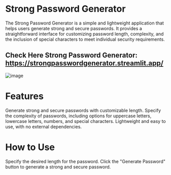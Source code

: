 # Strong Password Generator

The Strong Password Generator is a simple and lightweight application that helps users generate strong and secure passwords. It provides a straightforward interface for customizing password length, complexity, and the inclusion of special characters to meet individual security requirements.

## Check Here Strong Password Generator: https://strongpasswordgenerator.streamlit.app/

![image](https://github.com/MuhammadAhmed-0/strong-password-generator/assets/92883593/e94cbbd2-8fd3-4f46-b320-8e78d5a62eb8)



# Features

Generate strong and secure passwords with customizable length.
Specify the complexity of passwords, including options for uppercase letters, lowercase letters, numbers, and special characters. Lightweight and easy to use, with no external dependencies.

# How to Use

Specify the desired length for the password.
Click the "Generate Password" button to generate a strong and secure password.


